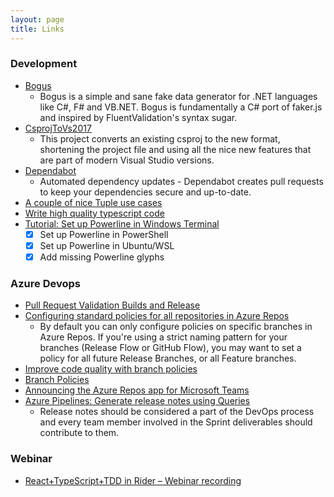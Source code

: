 ```yaml
---
layout: page
title: Links
---
```


### Development

- [Bogus](https://github.com/bchavez/Bogus)
  - Bogus is a simple and sane fake data generator for .NET languages like C#, F# and VB<x>.NET. Bogus is fundamentally a C# port of faker.js and inspired by FluentValidation's syntax sugar.
- [CsprojToVs2017](https://github.com/hvanbakel/CsprojToVs2017)
  - This project converts an existing csproj to the new format, shortening the project file and using all the nice new features that are part of modern Visual Studio versions.
- [Dependabot](https://dependabot.com/)
  - Automated dependency updates - Dependabot creates pull requests to keep your dependencies secure and up-to-date.
- [A couple of nice Tuple use cases](http://josephwoodward.co.uk/2020/03/couple-nice-tuple-use-cases)
- [Write high quality typescript code](https://blog.jetbrains.com/dotnet/2020/05/28/write-high-quality-typescript-code/)
- [Tutorial: Set up Powerline in Windows Terminal](https://docs.microsoft.com/en-us/windows/terminal/tutorials/powerline-setup)
  - [x] Set up Powerline in PowerShell
  - [x] Set up Powerline in Ubuntu/WSL
  - [x] Add missing Powerline glyphs

### Azure Devops

- [Pull Request Validation Builds and Release](https://pleasereleaseme.net/azure-devops-hidden-gems-3-pull-request-validation-builds-and-releases/)
- [Configuring standard policies for all repositories in Azure Repos](https://jessehouwing.net/azure-repos-git-configuring-standard-policies-on-repositories/)
  - By default you can only configure policies on specific branches in Azure Repos. If you're using a strict naming pattern for your branches (Release Flow or GitHub Flow), you may want to set a policy for all future Release Branches, or all Feature branches.
- [Improve code quality with branch policies](https://docs.microsoft.com/en-us/azure/devops/repos/git/branch-policies?view=azure-devops)
- [Branch Policies](https://docs.microsoft.com/en-us/azure/devops/repos/git/branch-policies-overview?view=azure-devops)
- [Announcing the Azure Repos app for Microsoft Teams](https://devblogs.microsoft.com/devops/announcing-the-azure-repos-app-for-microsoft-teams/)
- [Azure Pipelines: Generate release notes using Queries](https://slothycode.com/azure-pipelines-publish-release-notes/)
  - Release notes should be considered a part of the DevOps process and every team member involved in the Sprint deliverables should contribute to them.

### Webinar

- [React+TypeScript+TDD in Rider – Webinar recording](https://blog.jetbrains.com/dotnet/2019/11/14/reacttypescripttdd-rider-webinar-recording/)
